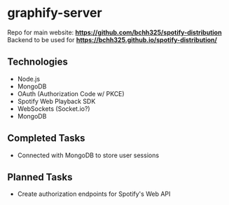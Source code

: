 # graphify-server

Repo for main website: **https://github.com/bchh325/spotify-distribution** <br>
Backend to be used for **https://bchh325.github.io/spotify-distribution/**

## Technologies 
* Node.js
* MongoDB
* OAuth (Authorization Code w/ PKCE)
* Spotify Web Playback SDK
* WebSockets (Socket.io?)
* MongoDB

## Completed Tasks
* Connected with MongoDB to store user sessions

## Planned Tasks
* Create authorization endpoints for Spotify's Web API
